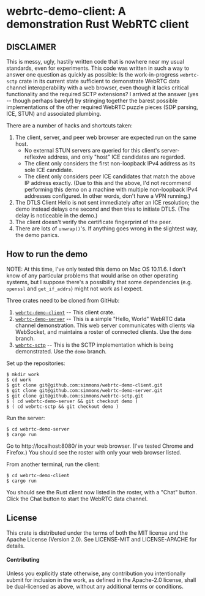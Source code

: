webrtc-demo-client: A demonstration Rust WebRTC client
======================================================================

DISCLAIMER
----------------------------------------

This is messy, ugly, hastily written code that is nowhere near my usual
standards, even for experiments.  This code was written in such a way to
answer one question as quickly as possible:  Is the work-in-progress
`webrtc-sctp` crate in its current state sufficient to demonstrate
WebRTC data channel interoperability with a web browser, even though it
lacks critical functionality and the required SCTP extensions?  I
arrived at the answer (yes -- though perhaps barely!) by stringing
together the barest possible implementations of the other required
WebRTC puzzle pieces (SDP parsing, ICE, STUN) and associated plumbing.

There are a number of hacks and shortcuts taken:

1. The client, server, and peer web browser are expected run on the same
   host.
    * No external STUN servers are queried for this client's
      server-reflexive address, and only "host" ICE candidates are
      regarded.
    * The client only considers the first non-loopback IPv4 address as
      its sole ICE candidate.
    * The client only considers peer ICE candidates that match the above
      IP address exactly.  (Due to this and the above, I'd not recommend
      performing this demo on a machine with multiple non-loopback IPv4
      addresses configured.  In other words, don't have a VPN running.)
2. The DTLS Client Hello is not sent immediately after an ICE
   resolution; the demo instead delays one second and then tries to
   initiate DTLS.  (The delay is noticeable in the demo.)
3. The client doesn't verify the certificate fingerprint of the peer.
4. There are lots of `unwrap()`'s. If anything goes wrong in the
   slightest way, the demo panics.

How to run the demo
----------------------------------------

NOTE: At this time, I've only tested this demo on Mac OS 10.11.6.  I don't know
of any particular problems that would arise on other operating systems, but I
suppose there's a possibility that some dependencies (e.g. `openssl` and
`get_if_addrs`) might not work as I expect.

Three crates need to be cloned from GitHub:

1. [`webrtc-demo-client`](https://github.com/simmons/webrtc-demo-client)
   -- This client crate.
2. [`webrtc-demo-server`](https://github.com/simmons/webrtc-demo-server)
   -- This is a simple "Hello, World" WebRTC data channel demonstration.
   This web server communicates with clients via WebSocket, and
   maintains a roster of connected clients.  Use the `demo` branch.
3. [`webrtc-sctp`](https://github.com/simmons/webrtc-sctp) -- This is
   the SCTP implementation which is being demonstrated.  Use the `demo`
   branch.

Set up the repositories:

```
$ mkdir work
$ cd work
$ git clone git@github.com:simmons/webrtc-demo-client.git
$ git clone git@github.com:simmons/webrtc-demo-server.git
$ git clone git@github.com:simmons/webrtc-sctp.git
$ ( cd webrtc-demo-server && git checkout demo )
$ ( cd webrtc-sctp && git checkout demo )
```

Run the server:

```
$ cd webrtc-demo-server
$ cargo run
```

Go to http://localhost:8080/ in your web browser.  (I've tested Chrome and
Firefox.)  You should see the roster with only your web browser listed.

From another terminal, run the client:

```
$ cd webrtc-demo-client
$ cargo run
```

You should see the Rust client now listed in the roster, with a "Chat" button.
Click the Chat button to start the WebRTC data channel.


License
----------------------------------------

This crate is distributed under the terms of both the MIT license and
the Apache License (Version 2.0).  See LICENSE-MIT and LICENSE-APACHE
for details.

#### Contributing

Unless you explicitly state otherwise, any contribution you
intentionally submit for inclusion in the work, as defined in the
Apache-2.0 license, shall be dual-licensed as above, without any
additional terms or conditions.
